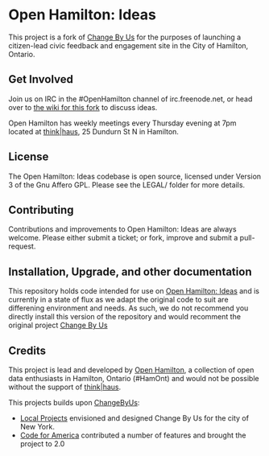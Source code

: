 # Open Hamilton: Ideas

This project is a fork of [Change By Us](https://github.com/localprojects/Change-By-Us/) for the purposes of launching a citizen-lead civic feedback and engagement site in the City of Hamilton, Ontario.

## Get Involved

Join us on IRC in the #OpenHamilton channel of irc.freenode.net, or head over to [the wiki for this fork](https://github.com/OpenHamilton/Ideas/wiki) to discuss ideas.

Open Hamilton has weekly meetings every Thursday evening at 7pm located at [think|haus](http://www.thinkhaus.org/), 25 Dundurn St N in Hamilton.


## License

The Open Hamilton: Ideas codebase is open source, licensed under Version 3 of the Gnu Affero GPL. Please see the LEGAL/ folder for more details.


## Contributing

Contributions and improvements to Open Hamilton: Ideas are always welcome. Please either submit a ticket; or fork, improve and submit a pull-request.


## Installation, Upgrade, and other documentation

This repository holds code intended for use on [Open Hamilton: Ideas](http://ideas.openhamilton.ca) and is currently in a state of flux as we adapt the original code to suit are differening environment and needs.  As such, we do not recommend you directly install this version of the repository and would recomment the original project [Change By Us](https://github.com/localprojects/Change-By-Us/)


## Credits

This project is lead and developed by [Open Hamilton](http://openhamilton.ca/), a collection of open data enthusiasts in Hamilton, Ontario (#HamOnt) and would not be possible without the support of [think|haus](http://www.thinkhaus.org/).

This projects builds upon [ChangeByUs](http://changeby.us/):

* [Local Projects](http://localprojects.net) envisioned and designed Change By Us for the city of New York. 
* [Code for America](http://codeforamerica.org) contributed a number of features and brought the project to 2.0 

